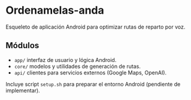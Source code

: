 # Ordenamelas-anda

Esqueleto de aplicación Android para optimizar rutas de reparto por voz.

## Módulos
- `app/` interfaz de usuario y lógica Android.
- `core/` modelos y utilidades de generación de rutas.
- `api/` clientes para servicios externos (Google Maps, OpenAI).

Incluye script `setup.sh` para preparar el entorno Android (pendiente de implementar).
